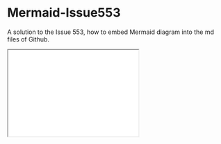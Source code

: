 # Mermaid-Issue553
A solution to the Issue 553, how to embed Mermaid diagram into the md files of Github.


<iframe src="diag1.html" height="200" width="300" title="diag1"></iframe> 
 
 
